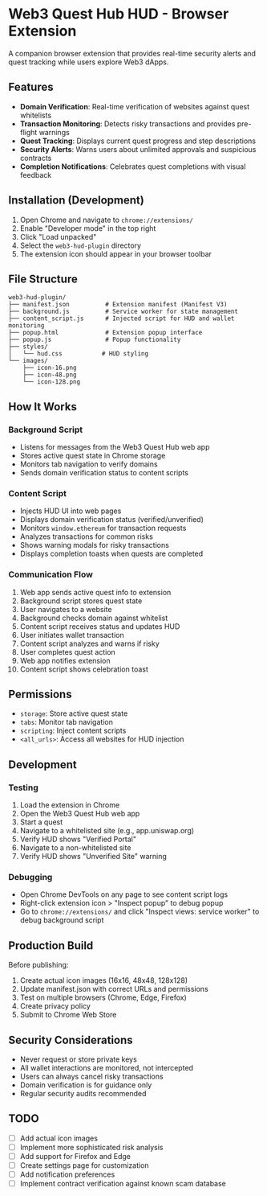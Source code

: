 # Web3 Quest Hub HUD - Browser Extension

A companion browser extension that provides real-time security alerts and quest tracking while users explore Web3 dApps.

## Features

- **Domain Verification**: Real-time verification of websites against quest whitelists
- **Transaction Monitoring**: Detects risky transactions and provides pre-flight warnings
- **Quest Tracking**: Displays current quest progress and step descriptions
- **Security Alerts**: Warns users about unlimited approvals and suspicious contracts
- **Completion Notifications**: Celebrates quest completions with visual feedback

## Installation (Development)

1. Open Chrome and navigate to `chrome://extensions/`
2. Enable "Developer mode" in the top right
3. Click "Load unpacked"
4. Select the `web3-hud-plugin` directory
5. The extension icon should appear in your browser toolbar

## File Structure

```
web3-hud-plugin/
├── manifest.json          # Extension manifest (Manifest V3)
├── background.js          # Service worker for state management
├── content_script.js      # Injected script for HUD and wallet monitoring
├── popup.html             # Extension popup interface
├── popup.js               # Popup functionality
├── styles/
│   └── hud.css           # HUD styling
└── images/
    ├── icon-16.png
    ├── icon-48.png
    └── icon-128.png
```

## How It Works

### Background Script
- Listens for messages from the Web3 Quest Hub web app
- Stores active quest state in Chrome storage
- Monitors tab navigation to verify domains
- Sends domain verification status to content scripts

### Content Script
- Injects HUD UI into web pages
- Displays domain verification status (verified/unverified)
- Monitors `window.ethereum` for transaction requests
- Analyzes transactions for common risks
- Shows warning modals for risky transactions
- Displays completion toasts when quests are completed

### Communication Flow
1. Web app sends active quest info to extension
2. Background script stores quest state
3. User navigates to a website
4. Background checks domain against whitelist
5. Content script receives status and updates HUD
6. User initiates wallet transaction
7. Content script analyzes and warns if risky
8. User completes quest action
9. Web app notifies extension
10. Content script shows celebration toast

## Permissions

- `storage`: Store active quest state
- `tabs`: Monitor tab navigation
- `scripting`: Inject content scripts
- `<all_urls>`: Access all websites for HUD injection

## Development

### Testing
1. Load the extension in Chrome
2. Open the Web3 Quest Hub web app
3. Start a quest
4. Navigate to a whitelisted site (e.g., app.uniswap.org)
5. Verify HUD shows "Verified Portal"
6. Navigate to a non-whitelisted site
7. Verify HUD shows "Unverified Site" warning

### Debugging
- Open Chrome DevTools on any page to see content script logs
- Right-click extension icon > "Inspect popup" to debug popup
- Go to `chrome://extensions/` and click "Inspect views: service worker" to debug background script

## Production Build

Before publishing:
1. Create actual icon images (16x16, 48x48, 128x128)
2. Update manifest.json with correct URLs and permissions
3. Test on multiple browsers (Chrome, Edge, Firefox)
4. Create privacy policy
5. Submit to Chrome Web Store

## Security Considerations

- Never request or store private keys
- All wallet interactions are monitored, not intercepted
- Users can always cancel risky transactions
- Domain verification is for guidance only
- Regular security audits recommended

## TODO

- [ ] Add actual icon images
- [ ] Implement more sophisticated risk analysis
- [ ] Add support for Firefox and Edge
- [ ] Create settings page for customization
- [ ] Add notification preferences
- [ ] Implement contract verification against known scam database
